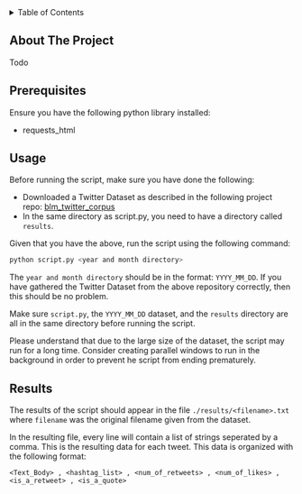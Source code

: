 <div id="top"></div>
<!-- TABLE OF CONTENTS -->
<details>
  <summary>Table of Contents</summary>
  <ol>
    <li>
        <a href="#about-the-project">About The Project</a>
    </li>
    <li>
        <a href="#prerequisites">Prerequisites</a>
    </li>
    <li>
        <a href="#usage">Usage</a>
    </li>
    <li>
        <a href="#results">Results</a>
    </li>
  </ol>
</details>



<!-- ABOUT THE PROJECT -->
## About The Project
Todo

<!-- GETTING STARTED -->
## Prerequisites
Ensure you have the following python library installed:
* requests_html

<!-- USAGE EXAMPLES -->
## Usage
Before running the script, make sure you have done the following:

* Downloaded a Twitter Dataset as described in the following project repo: [blm_twitter_corpus](https://github.com/sjgiorgi/blm_twitter_corpus)
* In the same directory as script.py, you need to have a directory called `results`.

Given that you have the above, run the script using the following command:

```sh
python script.py <year and month directory>
```
The `year and month directory` should be in the format: `YYYY_MM_DD`. If you have gathered the Twitter Dataset from the above repository correctly, then this should be no problem.

Make sure `script.py`, the `YYYY_MM_DD` dataset, and the `results` directory are all in the same directory before running the script.

Please understand that due to the large size of the dataset, the script may run for a long time. Consider creating parallel windows to run in the background in order to prevent he script from ending prematurely.

## Results
The results of the script should appear in the file `./results/<filename>.txt` where `filename` was the original filename given from the dataset.

In the resulting file, every line will contain a list of strings seperated by a comma. This is the resulting data for each tweet. This data is organized with the following format:

`<Text_Body> , <hashtag_list> , <num_of_retweets> , <num_of_likes> , <is_a_retweet> , <is_a_quote>`